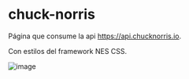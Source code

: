 # chuck-norris

Página que consume la api https://api.chucknorris.io.

Con estilos del framework NES CSS.



![image](https://github.com/cnievaslozano/chuck-norris/assets/133993286/6e94feb5-0bbf-424a-a84d-b4f0190533f0)
